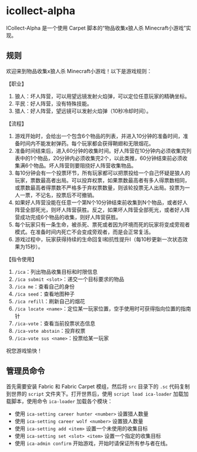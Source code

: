 # icollect-alpha

ICollect-Alpha 是一个使用 Carpet 脚本的“物品收集x狼人杀 Minecraft小游戏”实现。

## 规则

欢迎来到物品收集x狼人杀 Minecraft小游戏！以下是游戏规则：

【职业】
1. 狼人：坏人阵营，可以用望远镜发射火焰弹，可以定位任意玩家的精确坐标。
2. 平民：好人阵营，没有特殊技能。
3. 猎人：好人阵营，望远镜可以发射火焰弹（10秒冷却时间）。

【流程】
1. 游戏开始时，会给出一个包含6个物品的列表，并进入10分钟的准备时间，准备时间内不能发射弹药。每个玩家都会获得鞘翅和无限烟花。
2. 准备时间结束后，进入60分钟的收集时间。好人阵营在10分钟内必须收集完列表中的1个物品，20分钟内必须收集完2个，以此类推，60分钟结束前必须收集满6个物品。坏人阵营则要阻挠好人阵营收集物品。
3. 每10分钟会有一个投票环节，所有玩家都可以把票投给一个自己怀疑是狼人的玩家，票数最高者出局。可以投弃权票，如果票数最高者有多人得票数相同，或票数最高者得票数不严格多于弃权票数量，则该轮投票无人出局。投票为一人一票，不记名，投票后不可撤销。
4. 如果好人阵营没能在任意一个第N个10分钟结束前收集到N个物品，或者好人阵营全部死光，则坏人阵营获胜。反之，如果坏人阵营全部死光，或者好人阵营成功完成6个物品的收集，则好人阵营获胜。
5. 每个玩家只有一条生命，被杀死、票死或者因为环境而死的玩家将变成旁观者模式。在准备时间内死亡不会变成旁观者，而是会正常复活。
6. 游戏过程中，玩家获得持续的生命回复I和抗性提升I（每10秒更新一次状态效果为15秒）。

【指令使用】
1. `/ica`：列出物品收集目标和时限信息
2. `/ica submit <slot>`：递交一个目标要求的物品
3. `/ica me`：查看自己的身份
4. `/ica seed`：查看地图种子
5. `/ica refill`：刷新自己的烟花
6. `/ica locate <name>`：定位某一玩家位置，空手使用时可获得指向位置的指南针
7. `/ica-vote`：查看当前投票状态信息
8. `/ica-vote abstain`：投弃权票
9. `/ica-vote sus <name>`：投票给某一玩家

祝您游戏愉快！

## 管理员命令

首先需要安装 Fabric 和 Fabric Carpet 模组，然后将 `src` 目录下的 `.sc` 代码复制到世界的 `script` 文件夹下。打开世界后，使用 `script load ica-loader` 加载加载脚本，使用命令 `ica-loader` 加载各个模块：

- 使用 `ica-setting career hunter <number>` 设置猎人数量
- 使用 `ica-setting career wolf <number>` 设置狼人数量
- 使用 `ica-setting add <item>` 设置一个未使用的收集目标
- 使用 `ica-setting set <slot> <item>` 设置一个指定的收集目标
- 使用 `ica-admin confirm` 开始游戏，开始时请保证所有参与者在线。
